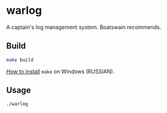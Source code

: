 # warlog

A captain's log management system. Boatswain recommends.

## Build

```sh
make build
```

[How to install](README_win_make_ru.md) `make` on Windows (RUSSIAN).

## Usage

```sh
./warlog
```